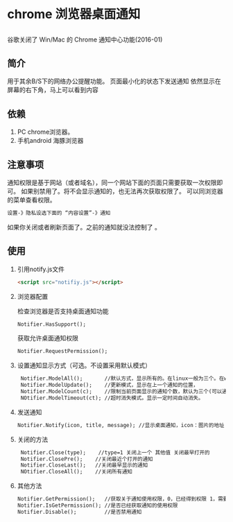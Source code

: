 chrome 浏览器桌面通知
=========

##
谷歌关闭了 Win/Mac 的 Chrome 通知中心功能(2016-01)

## 简介

用于其余B/S下的网络办公提醒功能。
页面最小化的状态下发送通知
依然显示在屏幕的右下角，马上可以看到内容

## 依赖

1. PC chrome浏览器。
2. 手机android 海豚浏览器


## 注意事项

通知权限是基于网站（或者域名），同一个网站下面的页面只需要获取一次权限即可。
如果别禁用了。将不会显示通知的，也无法再次获取权限了。
可以同浏览器的菜单查看权限。 
```HTML
设置-》隐私设选下面的 “内容设置”-》通知
```
如果你关闭或者刷新页面了。之前的通知就没法控制了 。


## 使用

1. 引用notify.js文件

    ```HTML
    <script src="notifiy.js"></script>
    ```

2. 浏览器配置 

    检查浏览器是否支持桌面通知功能
    ```HTML
    Notifier.HasSupport();
    ```

    获取允许桌面通知权限
    ```HTML
    Notifier.RequestPermission();
    ```


2. 设置通知显示方式（可选。不设置采用默认模式）
    
    ```HTML
     Notifier.ModelAll();       //默认方式，显示所有的。在linux一般为三个。在window显示在通知区域。
     Notifier.ModelUpdate();    //更新模式，显示在上一个通知的位置，
     Notifier.ModelCount(c);    //限制当前页面显示的通知个数，默认为三个(可以通过参数c改变个数)。超出限制时关闭最早的通知，
     NOtifier.ModelTimeout(ct); //超时消失模式。显示一定时间自动消失。
     ```

3. 发送通知

    ```HTML
    Notifier.Notify(icon, title, message); //显示桌面通知，icon：图片的地址  title:通知的标题 message：通知的内容
    ```
4. 关闭的方法
    
    ```HTML
     Notifier.Close(type);    //type=1 关闭上一个 其他值 关闭最早打开的
     Notifier.ClosePre();    //关闭最近个打开的通知
     Notifier.CloseLast();   //关闭最早显示的通知
     NOtifier.CloseAll();    //关闭所有通知
     ```
5. 其他方法
    
    ```HTML
    Notifier.GetPermission();   //获取关于通知使用权限，0，已经得到权限 1，需要获取权限 2，禁止使用
    Notifier.IsGetPermission(); //是否已经获取通知的使用权限
    Notifier.Disable();         //是否禁用通知
    ```



